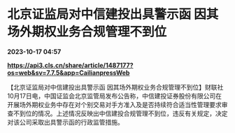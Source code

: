 # 北京证监局对中信建投出具警示函 因其场外期权业务合规管理不到位

**2023-10-17 04:57**

**https://api3.cls.cn/share/article/1487177?os=web&sv=7.7.5&app=CailianpressWeb**

【北京证监局对中信建投出具警示函 因其场外期权业务合规管理不到位】财联社10月17日电，中国证监会北京监管局发布公告称，中信建投证券股份有限公司在开展场外期权业务中存在对个别交易对手方准入及是否持续符合适当性管理要求审查不到位的情况。上述情况反映出中信建投合规管理不到位，违反有关规定，决定对该公司采取出具警示函的行政监管措施。